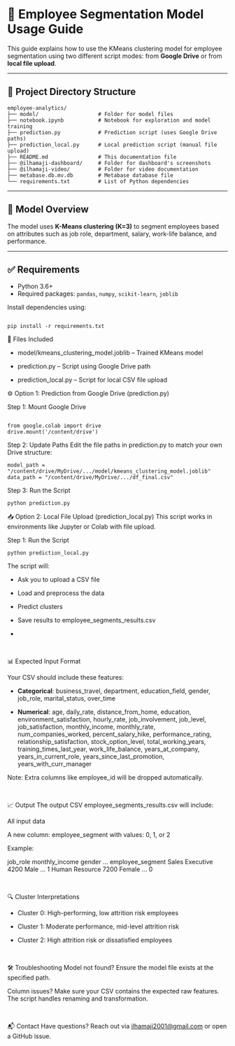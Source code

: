 # 🧠 Employee Segmentation Model Usage Guide

This guide explains how to use the KMeans clustering model for employee segmentation using two different script modes: from **Google Drive** or from **local file upload**.

---

## 📁 Project Directory Structure
```
employee-analytics/
├── model/                   # Folder for model files
├── notebook.ipynb           # Notebook for exploration and model training
├── prediction.py            # Prediction script (uses Google Drive paths)
├── prediction_local.py      # Local prediction script (manual file upload)
├── README.md                # This documentation file
├── @ilhamaji-dashboard/     # Folder for dashboard's screenshots
├── @ilhamaji-video/         # Folder for video documentation
├── metabase.db.mv.db        # Metabase database file
└── requirements.txt         # List of Python dependencies
```
---

## 🧠 Model Overview

The model uses **K-Means clustering (K=3)** to segment employees based on attributes such as job role, department, salary, work-life balance, and performance.

---

## ✅ Requirements

- Python 3.6+
- Required packages: `pandas`, `numpy`, `scikit-learn`, `joblib`

Install dependencies using:

```

pip install -r requirements.txt

```
📂 Files Included

- model/kmeans_clustering_model.joblib – Trained KMeans model

- prediction.py – Script using Google Drive path

- prediction_local.py – Script for local CSV file upload



⚙️ Option 1: Prediction from Google Drive (prediction.py) 

Step 1: Mount Google Drive

```

from google.colab import drive
drive.mount('/content/drive')

```
Step 2: Update Paths
Edit the file paths in prediction.py to match your own Drive structure:
```
model_path = "/content/drive/MyDrive/.../model/kmeans_clustering_model.joblib"
data_path = "/content/drive/MyDrive/.../df_final.csv"

```
Step 3: Run the Script
```
python prediction.py

```
📥 Option 2: Local File Upload (prediction_local.py)
This script works in environments like Jupyter or Colab with file upload.

Step 1: Run the Script
```
python prediction_local.py

```
The script will:

- Ask you to upload a CSV file

- Load and preprocess the data

- Predict clusters

- Save results to employee_segments_results.csv
- 
<br> 

📊 Expected Input Format

Your CSV should include these features:


- **Categorical**:
business_travel, department, education_field, gender, job_role, marital_status, over_time


- **Numerical**:
age, daily_rate, distance_from_home, education, environment_satisfaction, hourly_rate, job_involvement, job_level, job_satisfaction, monthly_income, monthly_rate, num_companies_worked, percent_salary_hike, performance_rating, relationship_satisfaction, stock_option_level, total_working_years, training_times_last_year, work_life_balance, years_at_company, years_in_current_role, years_since_last_promotion, years_with_curr_manager


Note: Extra columns like employee_id will be dropped automatically.

<br> 

📈 Output
The output CSV employee_segments_results.csv will include:

All input data

A new column: employee_segment with values: 0, 1, or 2

Example:

job_role	        monthly_income	gender	  ...	    employee_segment
Sales Executive	      4200	       Male	    ...	            1
Human Resource	      7200	       Female	  ...	            0

<br> 

🔍 Cluster Interpretations
- Cluster 0: High-performing, low attrition risk employees

- Cluster 1: Moderate performance, mid-level attrition risk

- Cluster 2: High attrition risk or dissatisfied employees

<br> 

🛠 Troubleshooting
Model not found?
Ensure the model file exists at the specified path.
<br> 

Column issues?
Make sure your CSV contains the expected raw features. The script handles renaming and transformation.

<br> 

📬 Contact
Have questions? Reach out via ilhamaji2001@gmail.com or open a GitHub issue.
